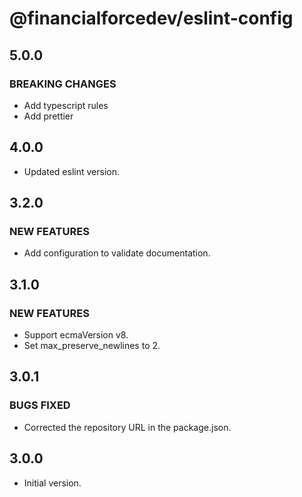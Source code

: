 # @financialforcedev/eslint-config

## 5.0.0

### BREAKING CHANGES

- Add typescript rules
- Add prettier

## 4.0.0

- Updated eslint version.

## 3.2.0

### NEW FEATURES

- Add configuration to validate documentation.

## 3.1.0

### NEW FEATURES

- Support ecmaVersion v8.
- Set max_preserve_newlines to 2.

## 3.0.1

### BUGS FIXED

- Corrected the repository URL in the package.json.

## 3.0.0

- Initial version.
